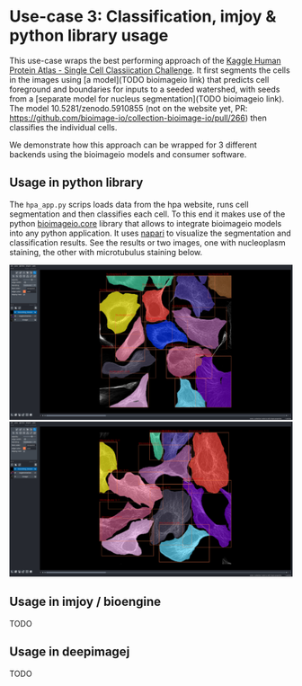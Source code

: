 # Use-case 3: Classification, imjoy & python library usage

This use-case wraps the best performing approach of the [Kaggle Human Protein Atlas - Single Cell Classiication Challenge](https://www.kaggle.com/c/hpa-single-cell-image-classification).
It first segments the cells in the images using [a model](TODO bioimageio link) that predicts cell foreground and boundaries for inputs to a seeded watershed, with seeds from a [separate model for nucleus segmentation](TODO bioimageio link).
The model 10.5281/zenodo.5910855 (not on the website yet, PR: https://github.com/bioimage-io/collection-bioimage-io/pull/266) then classifies the individual cells.

We demonstrate how this approach can be wrapped for 3 different backends using the bioimageio models and consumer software.

## Usage in python library

The `hpa_app.py` scrips loads data from the hpa website, runs cell segmentation and then classifies each cell.
To this end it makes use of the python [bioimageio.core](https://github.com/bioimage-io/core-bioimage-io-python) library that allows to integrate bioimageio models into any python application.
It uses [napari](https://github.com/napari/napari) to visualize the segmentation and classification results. See the results or two images, one with nucleoplasm staining, the other with microtubulus staining below.

<img src="images/hpa_nucleoplasm.png" alt="drawing" width="1200"/>
<img src="images/hpa_microtubules.png" alt="drawing" width="1200"/>

## Usage in imjoy / bioengine

TODO

## Usage in deepimagej

TODO
